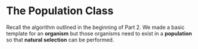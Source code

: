 # The Population Class

Recall the algorithm outlined in the beginning of Part 2. We made a basic template for an **organism** but those organisms need to exist in a **population** so that **natural selection** can be performed.
